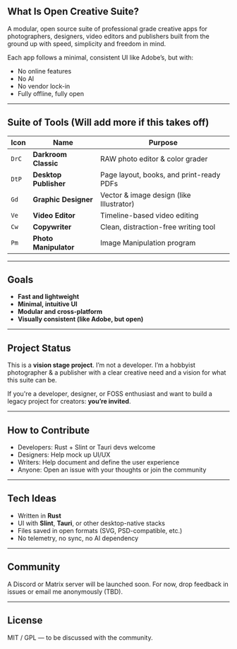 ## What Is Open Creative Suite?

A modular, open source suite of professional grade creative apps for photographers, designers, video editors and publishers built from the ground up with speed, simplicity and freedom in mind.

Each app follows a minimal, consistent UI like Adobe’s, but with:

* No online features
* No AI
* No vendor lock-in
* Fully offline, fully open

---

## Suite of Tools (Will add more if this takes off)

| Icon         | Name                  | Purpose                                     |
| ------------ | --------------------- | ------------------------------------------- |
| `DrC`     | **Darkroom Classic**  | RAW photo editor & color grader             |
| `DtP`     | **Desktop Publisher** | Page layout, books, and print-ready PDFs    |
| `Gd`      | **Graphic Designer**  | Vector & image design (like Illustrator)    |
| `Ve`      | **Video Editor**      | Timeline-based video editing                |
| `Cw`      | **Copywriter**       | Clean, distraction-free writing tool        |
| `Pm`      | **Photo Manipulator**       | Image Manipulation program        |

---

## Goals

*  **Fast and lightweight**
*  **Minimal, intuitive UI**
*  **Modular and cross-platform**
*  **Visually consistent (like Adobe, but open)**

---

##  Project Status

This is a **vision stage project**. I’m not a developer.
I’m a hobbyist photographer & a publisher with a clear creative need and a vision for what this suite can be.

If you're a developer, designer, or FOSS enthusiast and want to build a legacy project for creators: **you’re invited**.

---

## How to Contribute

* Developers: Rust + Slint or Tauri devs welcome
* Designers: Help mock up UI/UX
* Writers: Help document and define the user experience
* Anyone: Open an issue with your thoughts or join the community

---

## Tech Ideas

* Written in **Rust**
* UI with **Slint**, **Tauri**, or other desktop-native stacks
* Files saved in open formats (SVG, PSD-compatible, etc.)
* No telemetry, no sync, no AI dependency

---

## Community

A Discord or Matrix server will be launched soon.
For now, drop feedback in issues or email me anonymously (TBD).

---

## License

MIT / GPL — to be discussed with the community.
